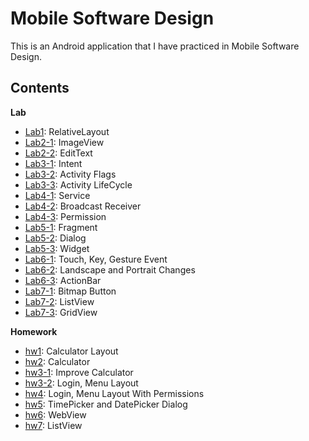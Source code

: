 # Mobile Software Design
This is an Android application that I have practiced in Mobile Software Design.

Contents
----------
**Lab**
- [Lab1](https://github.com/ISKU/Mobile-Software-Design/tree/master/lab1): RelativeLayout
- [Lab2-1](https://github.com/ISKU/Mobile-Software-Design/tree/master/lab2_1): ImageView
- [Lab2-2](https://github.com/ISKU/Mobile-Software-Design/tree/master/lab2_2): EditText
- [Lab3-1](https://github.com/ISKU/Mobile-Software-Design/tree/master/lab3_1): Intent
- [Lab3-2](https://github.com/ISKU/Mobile-Software-Design/tree/master/lab3_2): Activity Flags
- [Lab3-3](https://github.com/ISKU/Mobile-Software-Design/tree/master/lab3_3): Activity LifeCycle
- [Lab4-1](https://github.com/ISKU/Mobile-Software-Design/tree/master/lab4_1): Service
- [Lab4-2](https://github.com/ISKU/Mobile-Software-Design/tree/master/lab4_2): Broadcast Receiver
- [Lab4-3](https://github.com/ISKU/Mobile-Software-Design/tree/master/lab4_3): Permission
- [Lab5-1](https://github.com/ISKU/Mobile-Software-Design/tree/master/lab05_1): Fragment
- [Lab5-2](https://github.com/ISKU/Mobile-Software-Design/tree/master/lab05_2): Dialog
- [Lab5-3](https://github.com/ISKU/Mobile-Software-Design/tree/master/lab05_3): Widget
- [Lab6-1](https://github.com/ISKU/Mobile-Software-Design/tree/master/lab06_1): Touch, Key, Gesture Event
- [Lab6-2](https://github.com/ISKU/Mobile-Software-Design/tree/master/lab06_2): Landscape and Portrait Changes
- [Lab6-3](https://github.com/ISKU/Mobile-Software-Design/tree/master/lab06_3): ActionBar
- [Lab7-1](https://github.com/ISKU/Mobile-Software-Design/tree/master/lab07_1): Bitmap Button
- [Lab7-2](https://github.com/ISKU/Mobile-Software-Design/tree/master/lab07_2): ListView
- [Lab7-3](https://github.com/ISKU/Mobile-Software-Design/tree/master/lab07_3): GridView

**Homework**
- [hw1](https://github.com/ISKU/Mobile-Software-Design/tree/master/MS_hw01_201201356): Calculator Layout
- [hw2](https://github.com/ISKU/Mobile-Software-Design/tree/master/MS_hw02_201201356): Calculator
- [hw3-1](https://github.com/ISKU/Mobile-Software-Design/tree/master/MS_hw03_1_201201356): Improve Calculator 
- [hw3-2](https://github.com/ISKU/Mobile-Software-Design/tree/master/MS_hw03_2_201201356): Login, Menu Layout
- [hw4](https://github.com/ISKU/Mobile-Software-Design/tree/master/MS_hw04_201201356): Login, Menu Layout With Permissions
- [hw5](https://github.com/ISKU/Mobile-Software-Design/tree/master/MS_hw05_201201356): TimePicker and DatePicker Dialog
- [hw6](https://github.com/ISKU/Mobile-Software-Design/tree/master/MS_hw06_201201356): WebView
- [hw7](https://github.com/ISKU/Mobile-Software-Design/tree/master/MS_hw07_201201356): ListView
